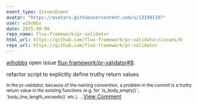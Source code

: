 ```yaml
---
event_type: IssuesEvent
avatar: "https://avatars.githubusercontent.com/u/13199119?"
user: wihobbs
date: 2025-08-08
repo_name: flux-framework/pr-validator
html_url: https://github.com/flux-framework/pr-validator/issues/8
repo_url: https://github.com/flux-framework/pr-validator
---
```


<a href='https://github.com/wihobbs' target='_blank'>wihobbs</a> open issue <a href='https://github.com/flux-framework/pr-validator/issues/8' target='_blank'>flux-framework/pr-validator#8</a>.

<p>refactor script to explicitly define truthy return values</p><small>In the pr-validator, because of the naming convention, a problem in the commit is a truthy return value in the existing functions (e.g. for `is_body_empty()`, `body_line_length_exceeds()` etc.)....</small><a href='https://github.com/flux-framework/pr-validator/issues/8' target='_blank'>View Comment</a>